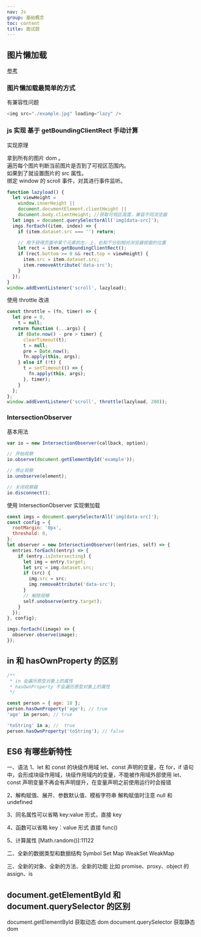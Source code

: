 ```yaml
---
nav: Js
group: 基础概念
toc: content
title: 面试题
---
```


## 图片懒加载

<a href="https://fe.ecool.fun/topic/d3f21598-edfa-48f4-b2d3-d0c19d754b10?orderBy=updateTime&order=desc&tagId=0" target="_blank">参考</a>

### 图片懒加载最简单的方式

有兼容性问题

```js
<img src="./example.jpg" loading="lazy" />
```

### js 实现 基于 getBoundingClientRect 手动计算

实现原理

拿到所有的图片 dom 。<br/>
遍历每个图片判断当前图片是否到了可视区范围内。<br/>
如果到了就设置图片的 src 属性。<br/>
绑定 window 的 scroll 事件，对其进行事件监听。<br/>

```js
function lazyload() {
  let viewHeight =
    window.innerHeight ||
    document.documentElement.clientHeight ||
    document.body.clientHeight; //获取可视区高度，兼容不同浏览器
  let imgs = document.querySelectorAll('img[data-src]');
  imgs.forEach((item, index) => {
    if (item.dataset.src === '') return;

    // 用于获得页面中某个元素的左，上，右和下分别相对浏览器视窗的位置
    let rect = item.getBoundingClientRect();
    if (rect.bottom >= 0 && rect.top < viewHeight) {
      item.src = item.dataset.src;
      item.removeAttribute('data-src');
    }
  });
}
window.addEventListener('scroll', lazyload);
```

使用 throttle 改进

```js
const throttle = (fn, timer) => {
  let pre = 0,
    t = null;
  return function (...args) {
    if (Date.now() - pre > timer) {
      clearTimeout(t);
      t = null;
      pre = Date.now();
      fn.apply(this, args);
    } else if (!t) {
      t = setTimeout(() => {
        fn.apply(this, args);
      }, timer);
    }
  };
};
window.addEventListener('scroll', throttle(lazyload, 200));
```

### IntersectionObserver

基本用法

```js
var io = new IntersectionObserver(callback, option);

// 开始观察
io.observe(document.getElementById('example'));

// 停止观察
io.unobserve(element);

// 关闭观察器
io.disconnect();
```

使用 IntersectionObserver 实现懒加载

```js
const imgs = document.querySelectorAll('img[data-src]');
const config = {
  rootMargin: '0px',
  threshold: 0,
};
let observer = new IntersectionObserver((entries, self) => {
  entries.forEach((entry) => {
    if (entry.isIntersecting) {
      let img = entry.target;
      let src = img.dataset.src;
      if (src) {
        img.src = src;
        img.removeAttribute('data-src');
      }
      // 解除观察
      self.unobserve(entry.target);
    }
  });
}, config);

imgs.forEach((image) => {
  observer.observe(image);
});
```

## in 和 hasOwnProperty 的区别

```js
/**
 * in 会遍历原型对象上的属性
 * hasOwnProperty 不会遍历原型对象上的属性
 */

const person = { age: 18 };
person.hasOwnProperty('age'); // true
'age' in person; // true

'toString' in a; //  true
person.hasOwnProperty('toString'); // false
```

## ES6 有哪些新特性

一、语法
1、let 和 const 的块级作用域
let、const 声明的变量，在 for，if 语句中，会形成块级作用域，块级作用域内的变量，不能被作用域外部使用
let、const 声明变量不再会有声明提升，在变量声明之前使用运行时会报错

2、解构赋值、展开、参数默认值、模板字符串
解构赋值时注意 null 和 undefined

3、同名属性可以省略 key:value 形式，直接 key

4、函数可以省略 key：value 形式 直接 func()

5、计算属性 [Math.random()]:11122

二、全新的数据类型和数据结构
Symbol Set Map WeakSet WeakMap

三、全新的对象、全新的方法、全新的功能
比如 promise、proxy、object 的 assign、is

## document.getElementById 和 document.querySelector 的区别

document.getElementById 获取动态 dom
document.querySelector 获取静态 dom
